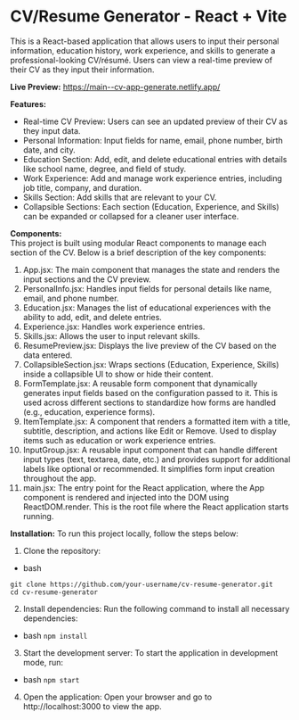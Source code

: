 # CV/Resume Generator - React + Vite

This is a React-based application that allows users to input their personal information, education history, work experience, and skills to generate a professional-looking CV/résumé. Users can view a real-time preview of their CV as they input their information.

**Live Preview:** https://main--cv-app-generate.netlify.app/

**Features:** <br>
- Real-time CV Preview: Users can see an updated preview of their CV as they input data.<br>
- Personal Information: Input fields for name, email, phone number, birth date, and city. <br>
- Education Section: Add, edit, and delete educational entries with details like school name, degree, and field of study. <br>
- Work Experience: Add and manage work experience entries, including job title, company, and duration. <br>
- Skills Section: Add skills that are relevant to your CV. <br>
- Collapsible Sections: Each section (Education, Experience, and Skills) can be expanded or collapsed for a cleaner user interface.

**Components:** <br>
This project is built using modular React components to manage each section of the CV. Below is a brief description of the key components: <br>

1. App.jsx: The main component that manages the state and renders the input sections and the CV preview. <br>
2. PersonalInfo.jsx: Handles input fields for personal details like name, email, and phone number. <br>
3. Education.jsx: Manages the list of educational experiences with the ability to add, edit, and delete entries. <br>
4. Experience.jsx: Handles work experience entries. <br>
5. Skills.jsx: Allows the user to input relevant skills. <br>
6. ResumePreview.jsx: Displays the live preview of the CV based on the data entered. <br>
7. CollapsibleSection.jsx: Wraps sections (Education, Experience, Skills) inside a collapsible UI to show or hide their content.<br>
8. FormTemplate.jsx: A reusable form component that dynamically generates input fields based on the configuration passed to it. This is used across different sections to standardize how forms are handled (e.g., education, experience forms). <br>
9. ItemTemplate.jsx: A component that renders a formatted item with a title, subtitle, description, and actions like Edit or Remove. Used to display items such as education or work experience entries. <br>
10. InputGroup.jsx: A reusable input component that can handle different input types (text, textarea, date, etc.) and provides support for additional labels like optional or recommended. It simplifies form input creation throughout the app. <br>
11. main.jsx: The entry point for the React application, where the App component is rendered and injected into the DOM using ReactDOM.render. This is the root file where the React application starts running. <br>

**Installation:**
To run this project locally, follow the steps below:

1. Clone the repository:
- bash

```
git clone https://github.com/your-username/cv-resume-generator.git
cd cv-resume-generator
```

2. Install dependencies: Run the following command to install all necessary dependencies:
- bash
```npm install```

3. Start the development server: To start the application in development mode, run:
- bash
```npm start```

4. Open the application: Open your browser and go to http://localhost:3000 to view the app.
